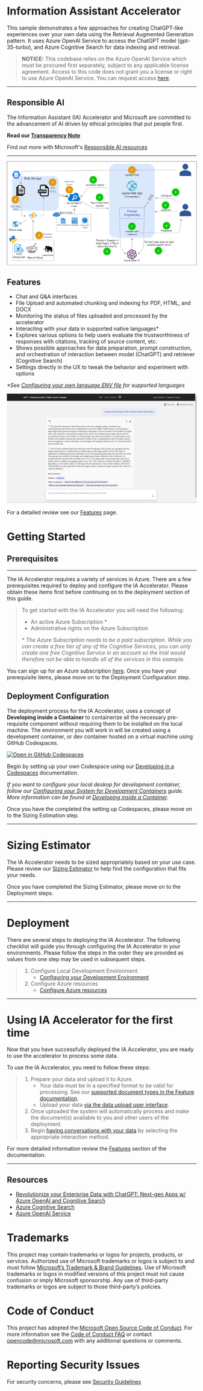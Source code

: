 # Information Assistant Accelerator

This sample demonstrates a few approaches for creating ChatGPT-like experiences over your own data using the Retrieval Augmented Generation pattern. It uses Azure OpenAI Service to access the ChatGPT model (gpt-35-turbo), and Azure Cognitive Search for data indexing and retrieval.

> **NOTICE:** This codebase relies on the Azure OpenAI Service which must be procured first separately, subject to any applicable license agreement. Access to this code does not grant you a license or right to use Azure OpenAI Service. You can request access [here](https://aka.ms/oaiapply).

---

## Responsible AI

The Information Assistant (IA) Accelerator and Microsoft are committed to the advancement of AI driven by ethical principles that put people first. 

**Read our [Transparency Note](./docs/transparency.md)**

Find out more with Microsoft's [Responsible AI resources](https://www.microsoft.com/en-us/ai/responsible-ai)

---

![Process Flow](docs/process_flow.drawio.png)

## Features

* Chat and Q&A interfaces
* File Upload and automated chunking and indexing for PDF, HTML, and DOCX
* Monitoring the status of files uploaded and processed by the accelerator
* Interacting with your data in supported native languages*
* Explores various options to help users evaluate the trustworthiness of responses with citations, tracking of source content, etc.
* Shows possible approaches for data preparation, prompt construction, and orchestration of interaction between model (ChatGPT) and retriever (Cognitive Search)
* Settings directly in the UX to tweak the behavior and experiment with options

*\*See [Configuring your own language ENV file](/docs/features/configuring_language_env_files.md) for supported languages*

![Chat screen](docs/images/chatscreen.png)

For a detailed review see our [Features](/docs/features/features.md) page.

# Getting Started


## Prerequisites

---

The IA Accelerator requires a variety of services in Azure. There are a few prerequisites required to deploy and configure the IA Accelerator. Please obtain these items first before continuing on to the deployment section of this guide.

>To get started with the IA Accelerator you will need the following:
>
>* An active Azure Subscription *
>* Administrative rights on the Azure Subscription
>
>\* *The Azure Subscription needs to be a paid subscription. While you can create a free tier of any of the Cognitive Services, you can only create one free Cognitive Service in an account so the trial would therefore not be able to handle all of the services in this example.*

You can sign up for an Azure subscription [here](https://azure.microsoft.com/en-us/free/). Once you have your prerequisite items, please move on to the Deployment Configuration step.

## Deployment Configuration

The deployment process for the IA Accelerator, uses a concept of **Developing inside a Container** to containerize all the necessary pre-requisite component without requiring them to be installed on the local machine. The environment you will work in will be created using a development container, or dev container hosted on a virtual machine using GitHub Codespaces.

[![Open in GitHub Codespaces](https://github.com/codespaces/badge.svg)](https://codespaces.new/microsoft/PubSec-Info-Assistant)

Begin by setting up your own Codespace using our  [Developing in a Codespaces](docs/developing_in_a_codespaces.md) documentation.

*If you want to configure your local deskop for development container, follow our [Configuring your System for Development Containers](/docs/configure_local_dev_environment.md) guide. More information can be found at [Developing inside a Container](https://code.visualstudio.com/docs/remote/containers).*

Once you have the completed the setting up Codespaces, please move on to the Sizing Estimation step.

---

# Sizing Estimator

 The IA Accelerator needs to be sized appropriately based on your use case. Please review our [Sizing Estimator](./docs/costestimator.md) to help find the configuration that fits your needs.

Once you have completed the Sizing Estimator, please move on to the Deployment steps.

---

# Deployment

There are several steps to deploying the IA Accelerator. The following checklist will guide you through configuring the IA Accelerator in your environments. Please follow the steps in the order they are provided as values from one step may be used in subsequent steps.

>1. Configure Local Development Environment
>       * [Configuring your Development Environment](/docs/development_environment.md)
>1. Configure Azure resources
>       * [Configure Azure resources](/infra/README.md)

---

# Using IA Accelerator for the first time

Now that you have successfully deployed the IA Accelerator, you are ready to use the accelerator to process some data.

To use the IA Accelerator, you need to follow these steps:

> 1. Prepare your data and upload it to Azure.
>       - Your data must be in a specified format to be valid for processing. See our [supported document types in the Feature documentation](/docs/features/features.md#document-pre-processing).
>       - Upload your data [via the data upload user interface](/docs/features/features.md#uploading-documents).
> 2. Once uploaded the system will automatically process and make the document(s) available to you and other users of the deployment.
> 3. Begin [having conversations with your data](/docs/features/features.md#having-a-conversation-with-your-data) by selecting the appropriate interaction method.

For more detailed information review the [Features](/docs/features/features.md) section of the documentation.

---

## Resources

* [Revolutionize your Enterprise Data with ChatGPT: Next-gen Apps w/ Azure OpenAI and Cognitive Search](https://aka.ms/entgptsearchblog)
* [Azure Cognitive Search](https://learn.microsoft.com/azure/search/search-what-is-azure-search)
* [Azure OpenAI Service](https://learn.microsoft.com/azure/cognitive-services/openai/overview)

# Trademarks
This project may contain trademarks or logos for projects, products, or services. Authorized use of Microsoft trademarks or logos is subject to and must follow [Microsoft’s Trademark & Brand Guidelines](https://www.microsoft.com/en-us/legal/intellectualproperty/trademarks/usage/general). Use of Microsoft trademarks or logos in modified versions of this project must not cause confusion or imply Microsoft sponsorship. Any use of third-party trademarks or logos are subject to those third-party’s policies.

# Code of Conduct
This project has adopted the [Microsoft Open Source Code of Conduct](https://opensource.microsoft.com/codeofconduct/). For more information see the [Code of Conduct FAQ](https://opensource.microsoft.com/codeofconduct/faq/) or contact [opencode@microsoft.com](mailto:opencode@microsoft.com) with any additional questions or comments.

# Reporting Security Issues
For security concerns, please see [Security Guidelines](./SECURITY.md)
